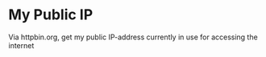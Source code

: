 # My Public IP

Via httpbin.org, get my public IP-address currently in use for accessing the internet  

